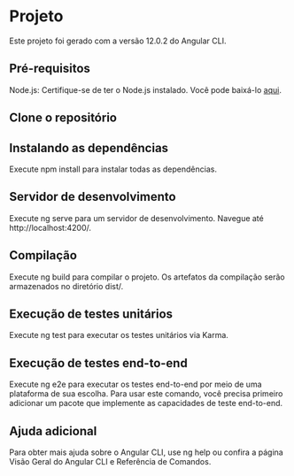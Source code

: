 # Projeto

Este projeto foi gerado com a versão 12.0.2 do Angular CLI.

## Pré-requisitos 

Node.js: Certifique-se de ter o Node.js instalado. Você pode baixá-lo [aqui](https://nodejs.org/pt).

## Clone o repositório

## Instalando as dependências 

Execute npm install para instalar todas as dependências.

## Servidor de desenvolvimento

Execute ng serve para um servidor de desenvolvimento. Navegue até http://localhost:4200/. 
## 





## Compilação

Execute ng build para compilar o projeto. Os artefatos da compilação serão armazenados no diretório dist/.

## Execução de testes unitários

Execute ng test para executar os testes unitários via Karma.

## Execução de testes end-to-end

Execute ng e2e para executar os testes end-to-end por meio de uma plataforma de sua escolha. Para usar este comando, você precisa primeiro adicionar um pacote que implemente as capacidades de teste end-to-end.

## Ajuda adicional

Para obter mais ajuda sobre o Angular CLI, use ng help ou confira a página Visão Geral do Angular CLI e Referência de Comandos.



